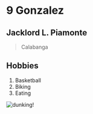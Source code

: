 # 9 Gonzalez
## Jacklord L. Piamonte

> Calabanga

## Hobbies
1. Basketball
2. Biking
3. Eating

   
![dunking!](https://www.google.com/search?sca_esv=bc17f1d65ef343c6&sca_upv=1&q=giannis+dunking&udm=2&fbs=AEQNm0DPvcmG_nCbmwtBO9j6YBzM68ZanC7g01Skprhw5JoufUv28nkH7BlZuPSVPZEeFf4zEsryEwMB77hXASo0GX6kc7f0ImceuC_sjza6Vb-covmbyhpamE8nFdDBXPVPzJTQU7MBXAFnfR130LMIBhqrIsoOl8ieFfXS3GWSgLtJxTcf267Wv5rKKgyx7fFUGn8sBvvl1n7GOk6qRIkbzjH9GOGG3A&sa=X&ved=2ahUKEwjct7Xq58aIAxURsFYBHSpqCt8QtKgLegQIFhAB&biw=1920&bih=945&dpr=1#vhid=Tdwg35HrW4CmaM&vssid=mosaic)
